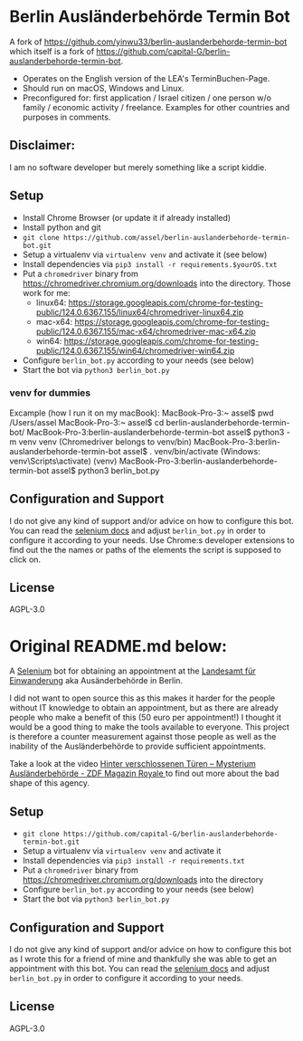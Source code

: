 # Berlin Ausländerbehörde Termin Bot

A fork of https://github.com/yinwu33/berlin-auslanderbehorde-termin-bot which itself is a fork of https://github.com/capital-G/berlin-auslanderbehorde-termin-bot.

* Operates on the English version of the LEA's TerminBuchen-Page.
* Should run on macOS, Windows and Linux.
* Preconfigured for: first application / Israel citizen / one person w/o family / economic activity / freelance. Examples for other countries and purposes in comments.

## Disclaimer:

I am no software developer but merely something like a script kiddie.

## Setup

* Install Chrome Browser (or update it if already installed)
* Install python and git
* `git clone https://github.com/assel/berlin-auslanderbehorde-termin-bot.git`
* Setup a virtualenv via `virtualenv venv` and activate it (see below)
* Install dependencies via `pip3 install -r requirements.$yourOS.txt`
* Put a `chromedriver` binary from <https://chromedriver.chromium.org/downloads> into the directory. Those work for me:
    * linux64:	https://storage.googleapis.com/chrome-for-testing-public/124.0.6367.155/linux64/chromedriver-linux64.zip
    * mac-x64:	https://storage.googleapis.com/chrome-for-testing-public/124.0.6367.155/mac-x64/chromedriver-mac-x64.zip
    * win64:	https://storage.googleapis.com/chrome-for-testing-public/124.0.6367.155/win64/chromedriver-win64.zip
* Configure `berlin_bot.py` according to your needs (see below)
* Start the bot via `python3 berlin_bot.py`

### venv for dummies
Excample (how I run it on my macBook):
    MacBook-Pro-3:~ assel$ pwd
    /Users/assel
    MacBook-Pro-3:~ assel$ cd berlin-auslanderbehorde-termin-bot/
    MacBook-Pro-3:berlin-auslanderbehorde-termin-bot assel$ python3 -m venv venv
(Chromedriver belongs to venv/bin)
    MacBook-Pro-3:berlin-auslanderbehorde-termin-bot assel$ . venv/bin/activate
(Windows: venv\Scripts\activate)
(venv) MacBook-Pro-3:berlin-auslanderbehorde-termin-bot assel$ python3 berlin_bot.py

## Configuration and Support

I do not give any kind of support and/or advice on how to configure this bot.
You can read the [selenium docs](https://selenium-python.readthedocs.io/locating-elements.html#) and adjust `berlin_bot.py` in order to configure it according to your needs.
Use Chrome:s developer extensions to find out the the names or paths of the elements the script is supposed to click on.

## License

AGPL-3.0

# Original README.md below:

A [Selenium](https://www.selenium.dev/) bot for obtaining an appointment at the [Landesamt für Einwanderung](https://otv.verwalt-berlin.de/ams/TerminBuchen) aka Ausänderbehörde in Berlin.

I did not want to open source this as this makes it harder for the people without IT knowledge to obtain an appointment, but as there are already people who make a benefit of this (50 euro per appointment!) I thought it would be a good thing to make the tools available to everyone. This project is therefore a counter measurement against those people as well as the inability of the Ausländerbehörde to provide sufficient appointments.

Take a look at the video [Hinter verschlossenen Türen – Mysterium Ausländerbehörde - ZDF Magazin Royale
](https://www.youtube.com/watch?v=s7HrAGlni50) to find out more about the bad shape of this agency.

## Setup

* `git clone https://github.com/capital-G/berlin-auslanderbehorde-termin-bot.git`
* Setup a virtualenv via `virtualenv venv` and activate it
* Install dependencies via `pip3 install -r requirements.txt`
* Put a `chromedriver` binary from <https://chromedriver.chromium.org/downloads> into the directory
* Configure `berlin_bot.py` according to your needs (see below)
* Start the bot via `python3 berlin_bot.py`

## Configuration and Support

I do not give any kind of support and/or advice on how to configure this bot as I wrote this for a friend of mine and thankfully she was able to get an appointment with this bot.
You can read the [selenium docs](https://selenium-python.readthedocs.io/locating-elements.html#) and adjust `berlin_bot.py` in order to configure it according to your needs.

## License

AGPL-3.0
